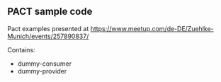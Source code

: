 ## PACT sample code 

Pact examples presented at https://www.meetup.com/de-DE/Zuehlke-Munich/events/257890837/

Contains:
- dummy-consumer
- dummy-provider
